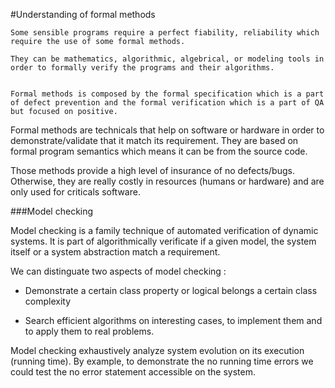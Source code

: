 #Understanding of formal methods

	Some sensible programs require a perfect fiability, reliability which require the use of some formal methods.

	They can be mathematics, algorithmic, algebrical, or modeling tools in order to formally verify the programs and their algorithms.


	Formal methods is composed by the formal specification which is a part of defect prevention and the formal verification which is a part of QA but focused on positive.


Formal methods are technicals that help on software or hardware in order to demonstrate/validate that it match its requirement. They are based on formal program semantics which means it can be from the source code.

Those methods provide a high level of insurance of no defects/bugs. Otherwise, they are really costly in resources (humans or hardware) and are only used for criticals software. 


###Model checking

Model checking is a family technique of automated verification of dynamic systems. It is part of algorithmically verificate if a given model, the system itself or a system abstraction match a requirement.

We can distinguate two aspects of model checking :

 - Demonstrate a certain class property or logical belongs a certain class complexity
 
 - Search efficient algorithms on interesting cases, to implement them and to apply them to real problems.
 
Model checking exhaustively analyze system evolution on its execution (running time). By example, to demonstrate the no running time errors we could test the no error statement accessible on the system.


